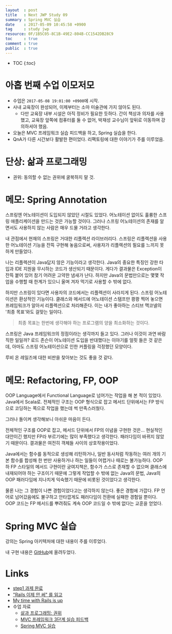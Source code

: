 ```yaml
---
layout  : post
title   : Next JWP Study 09
summary : Spring MVC 실습
date    : 2017-05-09 10:45:58 +0900
tag     : study jwp
resource: 0F/1B5C05-8C1B-49E2-804B-CC1542DB28C9
toc     : true
comment : true
public  : true
---
```

* TOC
{:toc}

# 아홉 번째 수업 이모저모

* 수업은 `2017-05-08 19:01:00 +0900`에 시작.
* 사내 교육장이 완성되어, 이제부터는 소마 미술관에 가지 않아도 된다.
    * 다만 교육장 내부 시설은 아직 정비가 필요한 듯하다. 간이 책상과 의자를 사용했고, 교육장 앞쪽에 컴퓨터를 둘 수 없어, 박재성 교수님이 앞뒤로 이동하며 강의하셔야 했음.
* 오늘은 MVC 프레임워크 실습 피드백을 하고, Spring 실습을 한다.
* QnA가 다른 시간보다 활발한 편이었다. 리팩토링에 대한 이야기가 주를 이루었음.

# 단상: 삶과 프로그래밍

* 권위: 동의할 수 없는 권위에 굴복하지 말 것.

# 메모: Spring Annotation

스프링엔 어노테이션이 도입되지 않았던 시절도 있었다. 어노테이션 없이도 훌륭한 스프링 애플리케이션을 만드는 것은 가능할 것이다. 그러나 스프링 어노테이션의 존재를 알면서도 사용하지 않는 사람은 매우 드물 거라고 생각한다.

내 관점에서 현재의 스프링은 거대한 리플렉션 라이브러리다. 스프링은 리플렉션을 사용한 어노테이션 기능을 잔뜩 구현해 놓음으로써, 사용자가 리플렉션의 필요를 느끼지 못하게 만들었다.

나는 리플렉션이 Java답지 않은 기능이라고 생각한다. Java의 중요한 특징인 강한 타입과 IDE 지원을 무시하는 코드가 생산되기 때문이다. 게다가 결과물은 Exception이 잔뜩 붙어 있어 참기 어려운 고약한 냄새가 난다. 하지만 Java의 문법만으로는 몇몇 작업을 수행할 때 한계가 있으니 울며 겨자 먹기로 사용할 수 밖에 없다.

하지만 스프링이 있다면 사용자의 코드에서는 리플렉션이 사라지게 된다. 스프링 어노테이션은 환상적인 기능이다. 클래스와 메서드에 어노테이션 스탬프만 쾅쾅 찍어 놓으면 프레임워크가 알아서 리플렉션으로 처리해준다. 이는 내가 좋아하는 스티브 맥코넬의 '최종 목표'와도 걸맞는 일이다.

> 최종 목표는 한번에 생각해야 하는 프로그램의 양을 최소화하는 것이다.

스프링은 Java 프레임워크의 정점이라는 생각까지 들고 있다. 그러나 이것이 과연 바람직한 일일까? 로드 존슨이 어노테이션 도입을 반대했다는 이야기를 얼핏 들은 것 같은데, 아마도 스프링 어노테이션으로 인한 커플링을 걱정했던 모양이다.

루비 온 레일즈에 대한 비판을 찾아보는 것도 좋을 것 같다.

# 메모: Refactoring, FP, OOP

OOP Language에서 Functional Language로 넘어가는 작업을 해 본 적이 있었다. Java에서 Scala로. 전체적인 구조는 OOP 형식으로 잡고 메서드 단위에서는 FP 방식으로 코딩하는 쪽으로 작업을 했는데 썩 만족스러웠다.

그러나 돌이켜 생각해보니 아쉬운 마음이 든다.

전체적인 구조를 OOP로 잡고, 메서드 단위에서 FP의 이념을 구현한 것은... 현실적인 대안이긴 했지만 FP라 부르기에는 많이 부족했다고 생각한다. 패러다임이 바뀌지 않았기 때문이다. 결과물은 여전히 객체들 사이의 상호작용이었다.

Java에서는 함수를 동적으로 생성해 리턴하거나, 일반 동사처럼 작동하는 여러 개의 기본 함수를 합성해 한 번만 사용하거나 하는 일들이 어렵거나 때로는 불가능하다. OOP 하 FP 스타일의 메서드 구현이란 궁여지책은, 함수가 스스로 존재할 수 없으며 클래스에 내재되어야 하는 구조이기 때문에 그렇게 작업할 수 밖에 없는 Java의 문법, Java의 OOP 패러다임에 지나치게 익숙했기 때문에 비롯된 것이었다고 생각한다.

물론 나는 그 경험이 나쁜 경험이었다고는 생각하지 않는다. 좋은 경험에 가깝다. FP 언어로 넘어갔음에도 불구하고 안타깝게도 패러다임이 전환에 실패한 경험일 뿐이다. OOP 코드는 FP 메서드를 뿌려줘도 계속 OOP 코드일 수 밖에 없다는 교훈을 얻었다.

# Spring MVC 실습

강의는 Spring 아키텍처에 대한 내용이 주를 이루었다.

내 구현 내용은 [GitHub](https://github.com/johngrib/jwp-spring/tree/step1-johngrib)에 올려두었다.


# Links

* [step1 과제 완료](https://github.com/johngrib/jwp-spring/tree/step1-johngrib)
* ["Rails 이제 안 써" 를 읽고](https://sangwook.github.io/2016/06/14/ruby-rails-solnic.html)
* [My time with Rails is up](http://solnic.eu/2016/05/22/my-time-with-rails-is-up.html)
* 수업 자료
    * [삶과 프로그래밍: 권위](https://nextstep.camp/courses/-KgDNT4rfavb_BzYLBXr/-KgqHPfpV1xrdi1_T9ne/lessons/-Ki7rZnr3DpctbqOtJQn)
    * [MVC 프레임워크 3단계 실습 피드백](https://nextstep.camp/courses/-KgDNT4rfavb_BzYLBXr/-Kf9leY0VnZi2akOLdkW/lessons/-KiczjAzomD4tthzbxCE)
    * [Spring MVC 실습](https://nextstep.camp/courses/-KgDNT4rfavb_BzYLBXr/-Kf9leY0VnZi2akOLdkW/lessons/-KiXzmz-fArFcxPxgjH_)
